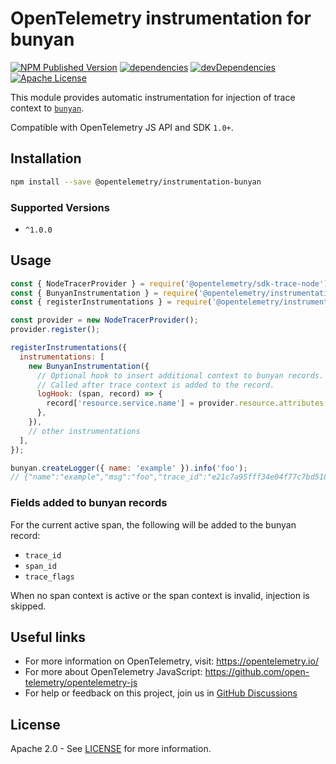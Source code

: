# OpenTelemetry instrumentation for bunyan

[![NPM Published Version][npm-img]][npm-url]
[![dependencies][dependencies-image]][dependencies-url]
[![devDependencies][devDependencies-image]][devDependencies-url]
[![Apache License][license-image]][license-image]

This module provides automatic instrumentation for injection of trace context to [`bunyan`](https://www.npmjs.com/package/bunyan).

Compatible with OpenTelemetry JS API and SDK `1.0+`.

## Installation

```bash
npm install --save @opentelemetry/instrumentation-bunyan
```

### Supported Versions

- `^1.0.0`

## Usage

```js
const { NodeTracerProvider } = require('@opentelemetry/sdk-trace-node');
const { BunyanInstrumentation } = require('@opentelemetry/instrumentation-bunyan');
const { registerInstrumentations } = require('@opentelemetry/instrumentation');

const provider = new NodeTracerProvider();
provider.register();

registerInstrumentations({
  instrumentations: [
    new BunyanInstrumentation({
      // Optional hook to insert additional context to bunyan records.
      // Called after trace context is added to the record.
      logHook: (span, record) => {
        record['resource.service.name'] = provider.resource.attributes['service.name'];
      },
    }),
    // other instrumentations
  ],
});

bunyan.createLogger({ name: 'example' }).info('foo');
// {"name":"example","msg":"foo","trace_id":"e21c7a95fff34e04f77c7bd518779621","span_id":"b7589a981fde09f4","trace_flags":"01", ...}
```

### Fields added to bunyan records

For the current active span, the following will be added to the bunyan record:

- `trace_id`
- `span_id`
- `trace_flags`

When no span context is active or the span context is invalid, injection is skipped.

## Useful links

- For more information on OpenTelemetry, visit: <https://opentelemetry.io/>
- For more about OpenTelemetry JavaScript: <https://github.com/open-telemetry/opentelemetry-js>
- For help or feedback on this project, join us in [GitHub Discussions][discussions-url]

## License

Apache 2.0 - See [LICENSE][license-url] for more information.

[discussions-url]: https://github.com/open-telemetry/opentelemetry-js/discussions
[license-url]: https://github.com/open-telemetry/opentelemetry-js-contrib/blob/main/LICENSE
[license-image]: https://img.shields.io/badge/license-Apache_2.0-green.svg?style=flat
[dependencies-image]: https://status.david-dm.org/gh/open-telemetry/opentelemetry-js-contrib.svg?path=plugins%2Fnode%2Fopentelemetry-instrumentation-bunyan
[dependencies-url]: https://david-dm.org/open-telemetry/opentelemetry-js-contrib?path=plugins%2Fnode%2Fopentelemetry-instrumentation-bunyan
[devDependencies-image]: https://status.david-dm.org/gh/open-telemetry/opentelemetry-js-contrib.svg?path=plugins%2Fnode%2Fopentelemetry-instrumentation-bunyan&type=dev
[devDependencies-url]: https://david-dm.org/open-telemetry/opentelemetry-js-contrib?path=plugins%2Fnode%2Fopentelemetry-instrumentation-bunyan&type=dev
[npm-url]: https://www.npmjs.com/package/@opentelemetry/instrumentation-bunyan
[npm-img]: https://badge.fury.io/js/%40opentelemetry%2Finstrumentation-bunyan.svg
